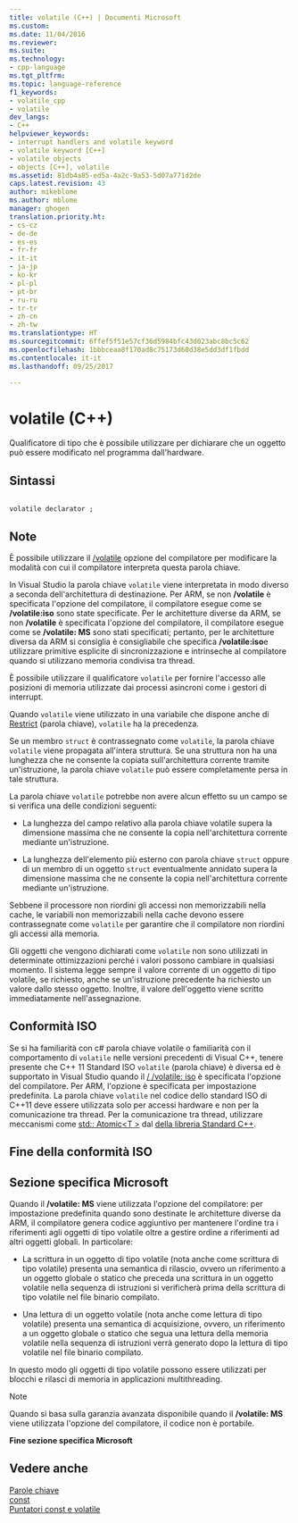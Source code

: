 ```yaml
---
title: volatile (C++) | Documenti Microsoft
ms.custom: 
ms.date: 11/04/2016
ms.reviewer: 
ms.suite: 
ms.technology:
- cpp-language
ms.tgt_pltfrm: 
ms.topic: language-reference
f1_keywords:
- volatile_cpp
- volatile
dev_langs:
- C++
helpviewer_keywords:
- interrupt handlers and volatile keyword
- volatile keyword [C++]
- volatile objects
- objects [C++], volatile
ms.assetid: 81db4a85-ed5a-4a2c-9a53-5d07a771d2de
caps.latest.revision: 43
author: mikeblome
ms.author: mblome
manager: ghogen
translation.priority.ht:
- cs-cz
- de-de
- es-es
- fr-fr
- it-it
- ja-jp
- ko-kr
- pl-pl
- pt-br
- ru-ru
- tr-tr
- zh-cn
- zh-tw
ms.translationtype: HT
ms.sourcegitcommit: 6ffef5f51e57cf36d5984bfc43d023abc8bc5c62
ms.openlocfilehash: 1bbbceaa8f170ad8c75173d60d38e5dd3df1fbdd
ms.contentlocale: it-it
ms.lasthandoff: 09/25/2017

---
```

# <a name="volatile-c"></a>volatile (C++)
Qualificatore di tipo che è possibile utilizzare per dichiarare che un oggetto può essere modificato nel programma dall'hardware.  
  
## <a name="syntax"></a>Sintassi  
  
```  
  
volatile declarator ;  
```  
  
## <a name="remarks"></a>Note  
 È possibile utilizzare il [/volatile](../build/reference/volatile-volatile-keyword-interpretation.md) opzione del compilatore per modificare la modalità con cui il compilatore interpreta questa parola chiave.  
  
 In Visual Studio la parola chiave `volatile` viene interpretata in modo diverso a seconda dell'architettura di destinazione. Per ARM, se non **/volatile** è specificata l'opzione del compilatore, il compilatore esegue come se **/volatile:iso** sono state specificate. Per le architetture diverse da ARM, se non **/volatile** è specificata l'opzione del compilatore, il compilatore esegue come se **/volatile: MS** sono stati specificati; pertanto, per le architetture diversa da ARM si consiglia è consigliabile che specifica **/volatile:iso**e utilizzare primitive esplicite di sincronizzazione e intrinseche al compilatore quando si utilizzano memoria condivisa tra thread.  
  
 È possibile utilizzare il qualificatore `volatile` per fornire l'accesso alle posizioni di memoria utilizzate dai processi asincroni come i gestori di interrupt.  
  
 Quando `volatile` viene utilizzato in una variabile che dispone anche di [Restrict](../cpp/extension-restrict.md) (parola chiave), `volatile` ha la precedenza.  
  
 Se un membro `struct` è contrassegnato come `volatile`, la parola chiave `volatile` viene propagata all'intera struttura. Se una struttura non ha una lunghezza che ne consente la copiata sull'architettura corrente tramite un'istruzione, la parola chiave `volatile` può essere completamente persa in tale struttura.  
  
 La parola chiave `volatile` potrebbe non avere alcun effetto su un campo se si verifica una delle condizioni seguenti:  
  
-   La lunghezza del campo relativo alla parola chiave volatile supera la dimensione massima che ne consente la copia nell'architettura corrente mediante un'istruzione.  
  
-   La lunghezza dell'elemento più esterno con parola chiave `struct` oppure di un membro di un oggetto `struct` eventualmente annidato supera la dimensione massima che ne consente la copia nell'architettura corrente mediante un'istruzione.  
  
 Sebbene il processore non riordini gli accessi non memorizzabili nella cache, le variabili non memorizzabili nella cache devono essere contrassegnate come `volatile` per garantire che il compilatore non riordini gli accessi alla memoria.  
  
 Gli oggetti che vengono dichiarati come `volatile` non sono utilizzati in determinate ottimizzazioni perché i valori possono cambiare in qualsiasi momento.  Il sistema legge sempre il valore corrente di un oggetto di tipo volatile, se richiesto, anche se un'istruzione precedente ha richiesto un valore dallo stesso oggetto.  Inoltre, il valore dell'oggetto viene scritto immediatamente nell'assegnazione.  
  
## <a name="iso-compliant"></a>Conformità ISO  
 Se si ha familiarità con c# parola chiave volatile o familiarità con il comportamento di `volatile` nelle versioni precedenti di Visual C++, tenere presente che C++ 11 Standard ISO `volatile` (parola chiave) è diversa ed è supportato in Visual Studio quando il [/ /volatile: iso](../build/reference/volatile-volatile-keyword-interpretation.md) è specificata l'opzione del compilatore. Per ARM, l'opzione è specificata per impostazione predefinita. La parola chiave `volatile` nel codice dello standard ISO di C++11 deve essere utilizzata solo per accessi hardware e non per la comunicazione tra thread. Per la comunicazione tra thread, utilizzare meccanismi come [std:: Atomic\<T >](../standard-library/atomic.md) dal [della libreria Standard C++](../standard-library/cpp-standard-library-reference.md).  
  
## <a name="end-of-iso-compliant"></a>Fine della conformità ISO  
  
## <a name="microsoft-specific"></a>Sezione specifica Microsoft  
 Quando il **/volatile: MS** viene utilizzata l'opzione del compilatore: per impostazione predefinita quando sono destinate le architetture diverse da ARM, il compilatore genera codice aggiuntivo per mantenere l'ordine tra i riferimenti agli oggetti di tipo volatile oltre a gestire ordine a riferimenti ad altri oggetti globali. In particolare:  
  
-   La scrittura in un oggetto di tipo volatile (nota anche come scrittura di tipo volatile) presenta una semantica di rilascio, ovvero un riferimento a un oggetto globale o statico che preceda una scrittura in un oggetto volatile nella sequenza di istruzioni si verificherà prima della scrittura di tipo volatile nel file binario compilato.  
  
-   Una lettura di un oggetto volatile (nota anche come lettura di tipo volatile) presenta una semantica di acquisizione, ovvero, un riferimento a un oggetto globale o statico che segua una lettura della memoria volatile nella sequenza di istruzioni verrà generato dopo la lettura di tipo volatile nel file binario compilato.  
  
 In questo modo gli oggetti di tipo volatile possono essere utilizzati per blocchi e rilasci di memoria in applicazioni multithreading.  
  
> [!NOTE]
>  Quando si basa sulla garanzia avanzata disponibile quando il **/volatile: MS** viene utilizzata l'opzione del compilatore, il codice non è portabile.  
  
**Fine sezione specifica Microsoft**  
  
## <a name="see-also"></a>Vedere anche  
 [Parole chiave](../cpp/keywords-cpp.md)   
 [const](../cpp/const-cpp.md)   
 [Puntatori const e volatile](../cpp/const-and-volatile-pointers.md)
